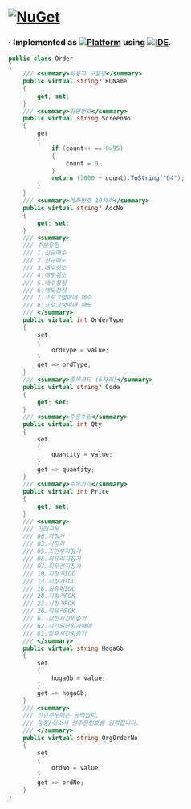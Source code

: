 # [![NuGet](https://img.shields.io/nuget/v/ShareInvest.OpenAPI.TR.Entity?label=ShareInvest.OpenAPI.TR.Entity&style=plastic&logo=nuget&color=004880)](https://www.nuget.org/packages/ShareInvest.OPENAPI.TR.Entity)
### · Implemented as [![Platform](https://img.shields.io/nuget/v/Microsoft.NETCore.Platforms?label=CSharp&style=plastic&logo=.NET&color=512BD4)](https://versionsof.net) using [![IDE](https://img.shields.io/badge/Visual%20Studio-2022-5C2D91?style=plastic&logoColor=white&logo=visualstudio)](https://learn.microsoft.com/en-us/visualstudio/releases/2022).
```C#
public class Order
{
    /// <summary>사용자 구분명</summary>
    public virtual string? RQName
    {
        get; set;
    }
    /// <summary>화면번호</summary>
    public virtual string ScreenNo
    {
        get
        {
            if (count++ == 0x95)
            {
                count = 0;
            }
            return (3000 + count).ToString("D4");
        }
    }
    /// <summary>계좌번호 10자리</summary>
    public virtual string? AccNo
    {
        get; set;
    }
    /// <summary>
    /// 주문유형
    /// 1.신규매수
    /// 2.신규매도
    /// 3.매수취소
    /// 4.매도취소
    /// 5.매수정정
    /// 6.매도정정
    /// 7.프로그램매매 매수
    /// 8.프로그램매매 매도
    /// </summary>
    public virtual int OrderType
    {
        set
        {
            ordType = value;
        }
        get => ordType;
    }
    /// <summary>종목코드 (6자리)</summary>
    public virtual string? Code
    {
        get; set;
    }
    /// <summary>주문수량</summary>
    public virtual int Qty
    {
        set
        {
            quantity = value;
        }
        get => quantity;
    }
    /// <summary>주문가격</summary>
    public virtual int Price
    {
        get; set;
    }
    /// <summary>
    /// 거래구분
    /// 00.지정가
    /// 03.시장가
    /// 05.조건부지정가
    /// 06.최유리지정가
    /// 07.최우선지정가
    /// 10.지정가IOC
    /// 13.시장가IOC
    /// 16.최유리IOC
    /// 20.지정가FOK
    /// 23.시장가FOK
    /// 26.최유리FOK
    /// 61.장전시간외종가
    /// 62.시간외단일가매매
    /// 81.장후시간외종가
    /// </summary>
    public virtual string HogaGb
    {
        set
        {
            hogaGb = value;
        }
        get => hogaGb;
    }
    /// <summary>
    /// 신규주문에는 공백입력,
    /// 정정/취소시 원주문번호를 입력합니다.
    /// </summary>
    public virtual string OrgOrderNo
    {
        set
        {
            ordNo = value;
        }
        get => ordNo;
    }
}
```
